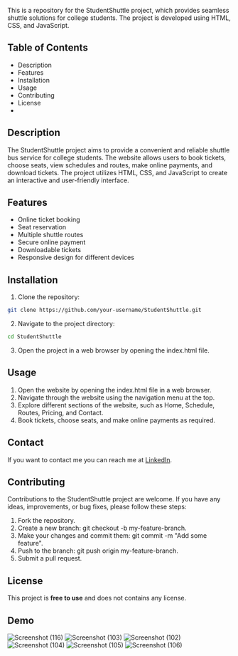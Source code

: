 
This is a repository for the StudentShuttle project, which provides seamless shuttle solutions for college students. The project is developed using HTML, CSS, and JavaScript.

## Table of Contents
* Description
* Features
* Installation
* Usage
* Contributing
* License
* 
## Description
The StudentShuttle project aims to provide a convenient and reliable shuttle bus service for college students. The website allows users to book tickets, choose seats, view schedules and routes, make online payments, and download tickets. The project utilizes HTML, CSS, and JavaScript to create an interactive and user-friendly interface.
## Features
* Online ticket booking
* Seat reservation
* Multiple shuttle routes
* Secure online payment
* Downloadable tickets
* Responsive design for different devices

## Installation

1. Clone the repository:
```bash
git clone https://github.com/your-username/StudentShuttle.git
```
2. Navigate to the project directory:
```bash
cd StudentShuttle
```
3. Open the project in a web browser by opening the index.html file.
## Usage
1. Open the website by opening the index.html file in a web browser.
2. Navigate through the website using the navigation menu at the top.
3. Explore different sections of the website, such as Home, Schedule, Routes, Pricing, and Contact.
4. Book tickets, choose seats, and make online payments as required.
## Contact
If you want to contact me you can reach me at [LinkedIn](https://www.linkedin.com/in/jayesh-vagh-309ba31aa/).

## Contributing
Contributions to the StudentShuttle project are welcome. If you have any ideas, improvements, or bug fixes, please follow these steps:

1. Fork the repository.
2. Create a new branch: git checkout -b my-feature-branch.
3. Make your changes and commit them: git commit -m "Add some feature".
4. Push to the branch: git push origin my-feature-branch.
5. Submit a pull request.
## License
This project is **free to use** and does not contains any license.

## Demo
![Screenshot (116)](https://github.com/jayeshvagh11/studentshuttle/assets/123942397/8db7c7fa-9eac-437a-b493-44e1c50fe34d)
![Screenshot (103)](https://github.com/jayeshvagh11/studentshuttle/assets/123942397/f93bd4c0-5d1a-4d2f-a9d1-4275d45e6051)
![Screenshot (102)](https://github.com/jayeshvagh11/studentshuttle/assets/123942397/87d90cf0-165b-4617-bddf-b226cf329941)
![Screenshot (104)](https://github.com/jayeshvagh11/studentshuttle/assets/123942397/1f1ead9e-8a6c-4964-80c6-2ffc76c6196e)
![Screenshot (105)](https://github.com/jayeshvagh11/studentshuttle/assets/123942397/613e94ae-23b2-4f7b-9153-31addcfab9fe)
![Screenshot (106)](https://github.com/jayeshvagh11/studentshuttle/assets/123942397/8d202faf-28e7-4c09-85eb-3f20103f928b)





